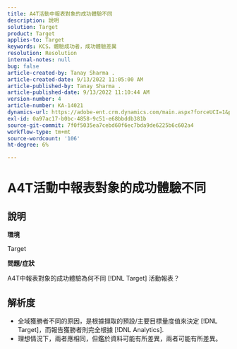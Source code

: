 ```yaml
---
title: A4T活動中報表對象的成功體驗不同
description: 說明
solution: Target
product: Target
applies-to: Target
keywords: KCS，體驗成功者，成功體驗差異
resolution: Resolution
internal-notes: null
bug: false
article-created-by: Tanay Sharma .
article-created-date: 9/13/2022 11:05:00 AM
article-published-by: Tanay Sharma .
article-published-date: 9/13/2022 11:10:44 AM
version-number: 4
article-number: KA-14021
dynamics-url: https://adobe-ent.crm.dynamics.com/main.aspx?forceUCI=1&pagetype=entityrecord&etn=knowledgearticle&id=9227aee8-5333-ed11-9db1-002248086735
exl-id: 0a97ac17-b0bc-4858-9c51-e68bbddb381b
source-git-commit: 7f0f5035ea7cebd60f6ec7bda9de6225b6c602a4
workflow-type: tm+mt
source-wordcount: '106'
ht-degree: 6%

---
```


# A4T活動中報表對象的成功體驗不同

## 說明


<b>環境</b>

Target



<b>問題/症狀</b>

A4T中報表對象的成功體驗為何不同 [!DNL Target] 活動報表？




## 解析度


- 全域獲勝者不同的原因，是根據擷取的預設/主要目標量度值來決定 [!DNL Target]，而報告獲勝者則完全根據 [!DNL Analytics].
- 理想情況下，兩者應相同，但鑑於資料可能有所差異，兩者可能有所差異。
